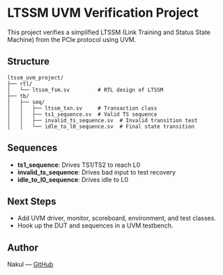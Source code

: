 
# LTSSM UVM Verification Project

This project verifies a simplified LTSSM (Link Training and Status State Machine) from the PCIe protocol using UVM.

## Structure

```
ltssm_uvm_project/
├── rtl/
│   └── ltssm_fsm.sv         # RTL design of LTSSM
├── tb/
│   ├── seq/
│   │   ├── ltssm_txn.sv     # Transaction class
│   │   ├── ts1_sequence.sv  # Valid TS sequence
│   │   ├── invalid_ts_sequence.sv  # Invalid transition test
│   │   └── idle_to_l0_sequence.sv  # Final state transition
```

## Sequences
- **ts1_sequence**: Drives TS1/TS2 to reach L0
- **invalid_ts_sequence**: Drives bad input to test recovery
- **idle_to_l0_sequence**: Drives idle to L0

## Next Steps
- Add UVM driver, monitor, scoreboard, environment, and test classes.
- Hook up the DUT and sequences in a UVM testbench.

## Author
Nakul — [GitHub](https://github.com/)
